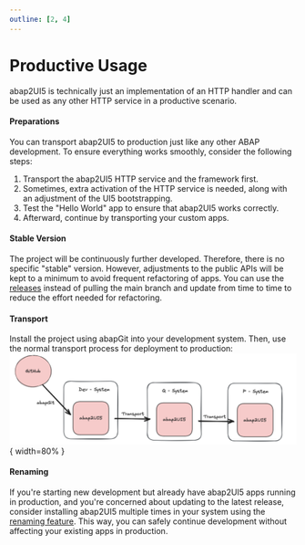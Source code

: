 ```yaml
---
outline: [2, 4]
---
```


# Productive Usage

abap2UI5 is technically just an implementation of an HTTP handler and can be used as any other HTTP service in a productive scenario.

#### Preparations
You can transport abap2UI5 to production just like any other ABAP development. To ensure everything works smoothly, consider the following steps:
1. Transport the abap2UI5 HTTP service and the framework first.
2. Sometimes, extra activation of the HTTP service is needed, along with an adjustment of the UI5 bootstrapping.
3. Test the "Hello World" app to ensure that abap2UI5 works correctly.
4. Afterward, continue by transporting your custom apps.


#### Stable Version
The project will be continuously further developed. Therefore, there is no specific "stable" version. However, adjustments to the public APIs will be kept to a minimum to avoid frequent refactoring of apps. You can use the [releases](https://github.com/abap2ui5/abap2ui5/releases/) instead of pulling the main branch and update from time to time to reduce the effort needed for refactoring.

#### Transport
Install the project using abapGit into your development system. Then, use the normal transport process for deployment to production:
![alt text](image-3.png){ width=80% }

#### Renaming
If you're starting new development but already have abap2UI5 apps running in production, and you're concerned about updating to the latest release, consider installing abap2UI5 multiple times in your system using the [renaming feature](/advanced/renaming). This way, you can safely continue development without affecting your existing apps in production.